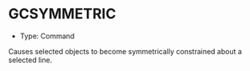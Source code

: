# GCSYMMETRIC

- Type: Command

Causes selected objects to become symmetrically constrained about a selected line.
